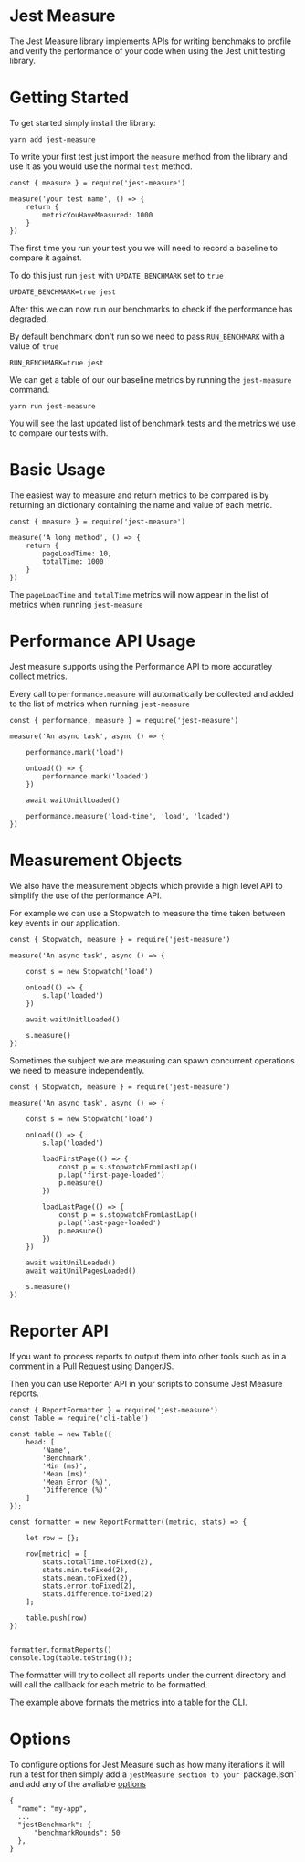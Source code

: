 # Jest Measure

The Jest Measure library implements APIs for writing benchmaks to profile and
verify the performance of your code when using
the Jest unit testing library.

# Getting Started

To get started simply install the library:

```
yarn add jest-measure
```

To write your first test just import the 
`measure` method from the library and use it
as you would use the normal `test` method.

```
const { measure } = require('jest-measure')

measure('your test name', () => {
    return {
        metricYouHaveMeasured: 1000
    }
})
```

The first time you run your test you we will
need to record a baseline to compare it against.

To do this just run `jest` with `UPDATE_BENCHMARK` set to `true`

```
UPDATE_BENCHMARK=true jest
```

After this we can now run our benchmarks to check if the performance
has degraded.

By default benchmark don't run so we need to 
pass `RUN_BENCHMARK` with a value of `true`

```
RUN_BENCHMARK=true jest
```

We can get a table of our our baseline metrics by running 
the `jest-measure` command.

```
yarn run jest-measure
```

You will see the last updated list of benchmark tests
and the metrics we use to compare our tests with.

# Basic Usage

The easiest way to measure and return metrics to be compared is by
returning an dictionary containing the name and value of each metric.

```
const { measure } = require('jest-measure')

measure('A long method', () => {
    return {
        pageLoadTime: 10,
        totalTime: 1000
    }
})
```

The `pageLoadTime` and `totalTime` metrics will now appear in the list
of metrics when running `jest-measure`

# Performance API Usage

Jest measure supports using the Performance API to more accuratley
collect metrics.

Every call to `performance.measure` will automatically be collected and
added to the list of metrics when running `jest-measure`

```
const { performance, measure } = require('jest-measure')

measure('An async task', async () => {

    performance.mark('load')

    onLoad(() => {
        performance.mark('loaded')
    })

    await waitUnitlLoaded()
    
    performance.measure('load-time', 'load', 'loaded')
})
```

# Measurement Objects

We also have the measurement objects which provide
a high level API to simplify the use of the performance API.

For example we can use a Stopwatch to measure the time taken between
key events in our application.

```
const { Stopwatch, measure } = require('jest-measure')

measure('An async task', async () => {

    const s = new Stopwatch('load')

    onLoad(() => {
        s.lap('loaded')
    })

    await waitUnitlLoaded()

    s.measure()
})
```

Sometimes the subject we are measuring can spawn concurrent operations
we need to measure independently.


```
const { Stopwatch, measure } = require('jest-measure')

measure('An async task', async () => {

    const s = new Stopwatch('load')

    onLoad(() => {
        s.lap('loaded')

        loadFirstPage(() => {
            const p = s.stopwatchFromLastLap()
            p.lap('first-page-loaded')
            p.measure()
        })

        loadLastPage(() => {
            const p = s.stopwatchFromLastLap()
            p.lap('last-page-loaded')
            p.measure()
        })
    })

    await waitUnilLoaded()
    await waitUnilPagesLoaded()

    s.measure()
})
```

# Reporter API

If you want to process reports to output them into other tools such as
in a comment in a Pull Request using DangerJS.

Then you can use Reporter API in your scripts to consume Jest Measure
reports.

```
const { ReportFormatter } = require('jest-measure')
const Table = require('cli-table')

const table = new Table({
    head: [
        'Name',
        'Benchmark',
        'Min (ms)',
        'Mean (ms)',
        'Mean Error (%)',
        'Difference (%)'
    ]
});

const formatter = new ReportFormatter((metric, stats) => {

    let row = {};

    row[metric] = [
        stats.totalTime.toFixed(2),
        stats.min.toFixed(2),
        stats.mean.toFixed(2),
        stats.error.toFixed(2),
        stats.difference.toFixed(2)
    ];

    table.push(row)
})


formatter.formatReports()
console.log(table.toString());
```

The formatter will try to collect all reports under the current directory
and will call the callback for each metric to be formatted.

The example above formats the metrics into a table for the CLI.

# Options

To configure options for Jest Measure such as how many iterations
it will run a test for then simply add a `jestMeasure section
to your `package.json` and add any of the avaliable [options](src/options.js)

```
{
  "name": "my-app",
  ...
  "jestBenchmark": {
      "benchmarkRounds": 50
  },
}
```